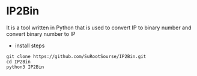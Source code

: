 # IP2Bin

It is a tool written in Python that is used to convert IP to binary number and convert binary number to IP

- install steps
~~~
git clone https://github.com/SuRootSourse/IP2Bin.git
cd IP2Bin
python3 IP2Bin
~~~
